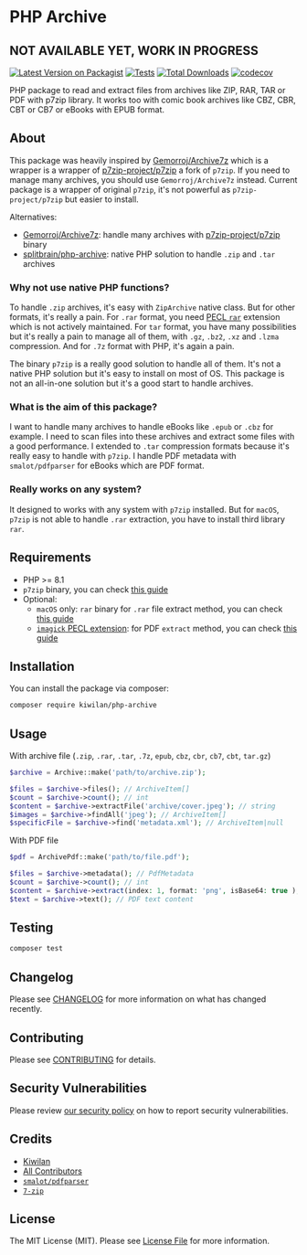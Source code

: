# PHP Archive

## NOT AVAILABLE YET, WORK IN PROGRESS

[![Latest Version on Packagist](https://img.shields.io/packagist/v/kiwilan/php-archive.svg?style=flat-square)](https://packagist.org/packages/kiwilan/php-archive)
[![Tests](https://img.shields.io/github/actions/workflow/status/kiwilan/php-archive/run-tests.yml?branch=main&label=tests&style=flat-square)](https://github.com/kiwilan/php-archive/actions/workflows/run-tests.yml)
[![Total Downloads](https://img.shields.io/packagist/dt/kiwilan/php-archive.svg?style=flat-square)](https://packagist.org/packages/kiwilan/php-archive)
[![codecov](https://codecov.io/gh/kiwilan/php-archive/branch/main/graph/badge.svg?token=P9XIK2KV9G)](https://codecov.io/gh/kiwilan/php-archive)

PHP package to read and extract files from archives like ZIP, RAR, TAR or PDF with p7zip library. It works too with comic book archives like CBZ, CBR, CBT or CB7 or eBooks with EPUB format.

## About

This package was heavily inspired by [Gemorroj/Archive7z](https://github.com/Gemorroj/Archive7z) which is a wrapper is a wrapper of [p7zip-project/p7zip](https://github.com/p7zip-project/p7zip) a fork of `p7zip`. If you need to manage many archives, you should use `Gemorroj/Archive7z` instead. Current package is a wrapper of original `p7zip`, it's not powerful as `p7zip-project/p7zip` but easier to install.

Alternatives:

-   [Gemorroj/Archive7z](https://github.com/Gemorroj/Archive7z): handle many archives with [p7zip-project/p7zip](https://github.com/p7zip-project/p7zip) binary
-   [splitbrain/php-archive](https://github.com/splitbrain/php-archive): native PHP solution to handle `.zip` and `.tar` archives

### Why not use native PHP functions?

To handle `.zip` archives, it's easy with `ZipArchive` native class. But for other formats, it's really a pain. For `.rar` format, you need [PECL `rar`](https://github.com/cataphract/php-rar) extension which is not actively maintained. For `tar` format, you have many possibilities but it's really a pain to manage all of them, with `.gz`, `.bz2`, `.xz` and `.lzma` compression. And for `.7z` format with PHP, it's again a pain.

The binary `p7zip` is a really good solution to handle all of them. It's not a native PHP solution but it's easy to install on most of OS. This package is not an all-in-one solution but it's a good start to handle archives.

### What is the aim of this package?

I want to handle many archives to handle eBooks like `.epub` or `.cbz` for example. I need to scan files into these archives and extract some files with a good performance. I extended to `.tar` compression formats because it's really easy to handle with `p7zip`. I handle PDF metadata with `smalot/pdfparser` for eBooks which are PDF format.

### Really works on any system?

It designed to works with any system with `p7zip` installed. But for `macOS`, `p7zip` is not able to handle `.rar` extraction, you have to install third library `rar`.

## Requirements

-   PHP >= 8.1
-   `p7zip` binary, you can check [this guide](https://gist.github.com/ewilan-riviere/85d657f9283fa6af255531d97da5d71d)
-   Optional:
    -   `macOS` only: `rar` binary for `.rar` file extract method, you can check [this guide](https://gist.github.com/ewilan-riviere/85d657f9283fa6af255531d97da5d71d#macos)
    -   [`imagick` PECL extension](https://github.com/Imagick/imagick): for PDF `extract` method, you can check [this guide](https://gist.github.com/ewilan-riviere/3f4efd752905abe24fd1cd44412d9db9#imagemagick)

## Installation

You can install the package via composer:

```bash
composer require kiwilan/php-archive
```

## Usage

With archive file (`.zip`, `.rar`, `.tar`, `.7z`, `epub`, `cbz`, `cbr`, `cb7`, `cbt`, `tar.gz`)

```php
$archive = Archive::make('path/to/archive.zip');

$files = $archive->files(); // ArchiveItem[]
$count = $archive->count(); // int
$content = $archive->extractFile('archive/cover.jpeg'); // string
$images = $archive->findAll('jpeg'); // ArchiveItem[]
$specificFile = $archive->find('metadata.xml'); // ArchiveItem|null
```

With PDF file

```php
$pdf = ArchivePdf::make('path/to/file.pdf');

$files = $archive->metadata(); // PdfMetadata
$count = $archive->count(); // int
$content = $archive->extract(index: 1, format: 'png', isBase64: true ); // PDF page index 1 as PNG base64 encoded (ImageMagick required)
$text = $archive->text(); // PDF text content
```

## Testing

```bash
composer test
```

## Changelog

Please see [CHANGELOG](CHANGELOG.md) for more information on what has changed recently.

## Contributing

Please see [CONTRIBUTING](https://github.com/spatie/.github/blob/main/CONTRIBUTING.md) for details.

## Security Vulnerabilities

Please review [our security policy](../../security/policy) on how to report security vulnerabilities.

## Credits

-   [Kiwilan](https://github.com/kiwilan)
-   [All Contributors](../../contributors)
-   [`smalot/pdfparser`](https://github.com/smalot/pdfparser)
-   [`7-zip`](https://www.7-zip.org/)

## License

The MIT License (MIT). Please see [License File](LICENSE.md) for more information.
